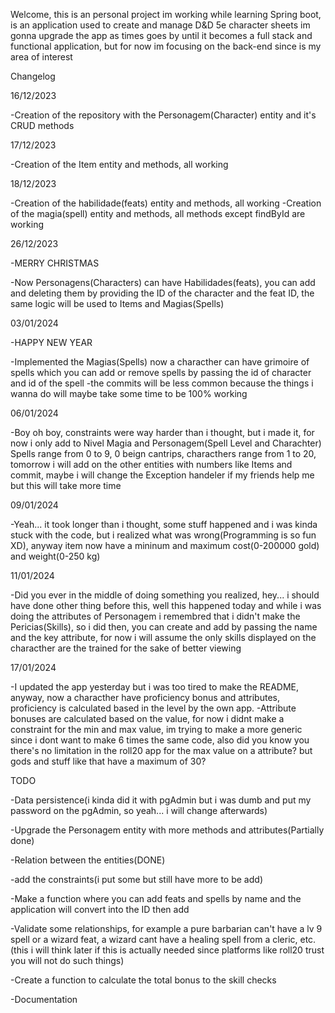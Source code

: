 Welcome, this is an personal project im working while learning Spring boot, is an application used to create and manage D&D 5e character sheets
im gonna upgrade the app as times goes by until it becomes a full stack and functional application, but for now im focusing on the back-end since is my
area of interest

Changelog

16/12/2023

-Creation of the repository with the Personagem(Character) entity and it's CRUD methods

17/12/2023

-Creation of the Item entity and methods, all working

18/12/2023

-Creation of the habilidade(feats) entity and methods, all working
-Creation of the magia(spell) entity and methods, all methods except findById are working

26/12/2023

-MERRY CHRISTMAS


-Now Personagens(Characters) can have Habilidades(feats), you can add and deleting them by providing the ID of the character and the feat ID, the same logic will be used to Items and Magias(Spells)

03/01/2024

-HAPPY NEW YEAR


-Implemented the Magias(Spells) now a characther can have grimoire of spells which you can add or remove spells by passing the id of character and id of the spell
-the commits will be less common because the things i wanna do will maybe take some time to be 100% working

06/01/2024

-Boy oh boy, constraints were way harder than i thought, but i made it, for now i only add to Nivel Magia and Personagem(Spell Level and Charachter) Spells range from 0 to 9, 0 beign cantrips, characthers range from 1 to 20, tomorrow i will add on the other entities with numbers like Items and commit, maybe i will change the Exception handeler if my friends help me but this will take more time

09/01/2024

-Yeah... it took longer than i thought, some stuff happened and i was kinda stuck with the code, but i realized what was wrong(Programming is so fun XD), anyway item now have a mininum and maximum cost(0-200000 gold) and weight(0-250 kg)

11/01/2024

-Did you ever in the middle of doing something you realized, hey... i should have done other thing before this, well this happened today and while i was doing the attributes of Personagem i remembred that i didn't make the Pericias(Skills), so i did then, you can create and add by passing the name and the key attribute, for now i will assume the only skills displayed on the characther are the trained for the sake of better viewing

17/01/2024

-I updated the app yesterday but i was too tired to make the README, anyway, now a characther have proficiency bonus and attributes, proficiency is calculated based in the level by the own app.
-Attribute bonuses are calculated based on the value, for now i didnt make a constraint for the min and max value, im trying to make a more generic since i dont want to make 6 times the same code, also did you know you there's no limitation in the roll20 app for the max value on a attribute? but gods and stuff like that have a maximum of 30?


TODO

-Data persistence(i kinda did it with pgAdmin but i was dumb and put my password on the pgAdmin, so yeah... i will change afterwards)

-Upgrade the Personagem entity with more methods and attributes(Partially done)

-Relation between the entities(DONE)

-add the constraints(i put some but still have more to be add)

-Make a function where you can add feats and spells by name and the application will convert into the ID then add

-Validate some relationships, for example a pure barbarian can't have a lv 9 spell or a wizard feat, a wizard cant have a healing spell from a cleric, etc.(this i will think later if this is actually needed since platforms like roll20 trust you will not do such things)

-Create a function to calculate the total bonus to the skill checks

-Documentation
